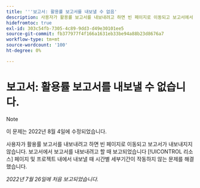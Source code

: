 ```yaml
---
title: '''보고서: 활용률 보고서를 내보낼 수 없음'
description: 사용자가 활용률 보고서를 내보내려고 하면 빈 페이지로 이동되고 보고서에서 보고서를 내보내려고 할 때 보고서가 이 보고서를 내보내지 않습니다 [!UICONTROL 리소스] 페이지 및 프로젝트 내에서 내보낼 때 시간별 세부기간이 작동하지 않는 문제를 해결했습니다.
hidefromtoc: true
exl-id: 303c54fb-7305-4c89-9dd3-d49e30101ee5
source-git-commit: fb377977f4f166a1631eb33be94a88b23d8676a7
workflow-type: tm+mt
source-wordcount: '100'
ht-degree: 0%

---
```


# 보고서: 활용률 보고서를 내보낼 수 없습니다.

>[!NOTE]
>
>이 문제는 2022년 8월 4일에 수정되었습니다.

사용자가 활용률 보고서를 내보내려고 하면 빈 페이지로 이동되고 보고서가 내보내지지 않습니다. 보고서에서 보고서를 내보내려고 할 때 보고되었습니다 [!UICONTROL 리소스] 페이지 및 프로젝트 내에서 내보낼 때 시간별 세부기간이 작동하지 않는 문제를 해결했습니다.

_2022년 7월 26일에 처음 보고되었습니다._
